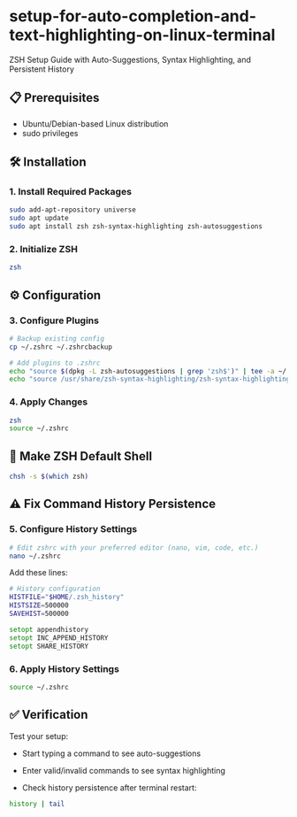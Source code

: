 # setup-for-auto-completion-and-text-highlighting-on-linux-terminal
ZSH Setup Guide with Auto-Suggestions, Syntax Highlighting, and Persistent History



## 📋 Prerequisites
- Ubuntu/Debian-based Linux distribution
- sudo privileges

## 🛠 Installation

### 1. Install Required Packages
```bash
sudo add-apt-repository universe
sudo apt update
sudo apt install zsh zsh-syntax-highlighting zsh-autosuggestions
```
### 2. Initialize ZSH
```bash
zsh
```
## ⚙ Configuration
### 3. Configure Plugins
```bash
# Backup existing config
cp ~/.zshrc ~/.zshrcbackup

# Add plugins to .zshrc
echo "source $(dpkg -L zsh-autosuggestions | grep 'zsh$')" | tee -a ~/.zshrc
echo "source /usr/share/zsh-syntax-highlighting/zsh-syntax-highlighting.zsh" | tee -a ~/.zshrc
```
### 4. Apply Changes
```bash
zsh
source ~/.zshrc
```
## 🔄 Make ZSH Default Shell
```bash
chsh -s $(which zsh)
```
## ⚠ Fix Command History Persistence
### 5. Configure History Settings
```bash
# Edit zshrc with your preferred editor (nano, vim, code, etc.)
nano ~/.zshrc
```
Add these lines:
```zsh
# History configuration
HISTFILE="$HOME/.zsh_history"
HISTSIZE=500000
SAVEHIST=500000

setopt appendhistory
setopt INC_APPEND_HISTORY
setopt SHARE_HISTORY
```
### 6. Apply History Settings
```bash
source ~/.zshrc
```
## ✅ Verification
Test your setup:

  - Start typing a command to see auto-suggestions

  - Enter valid/invalid commands to see syntax highlighting

  - Check history persistence after terminal restart:
```bash
history | tail
```
